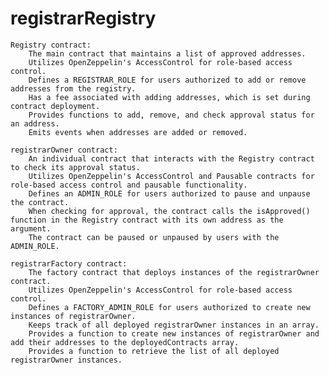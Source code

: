 # registrarRegistry

    Registry contract:
        The main contract that maintains a list of approved addresses.
        Utilizes OpenZeppelin's AccessControl for role-based access control.
        Defines a REGISTRAR_ROLE for users authorized to add or remove addresses from the registry.
        Has a fee associated with adding addresses, which is set during contract deployment.
        Provides functions to add, remove, and check approval status for an address.
        Emits events when addresses are added or removed.

    registrarOwner contract:
        An individual contract that interacts with the Registry contract to check its approval status.
        Utilizes OpenZeppelin's AccessControl and Pausable contracts for role-based access control and pausable functionality.
        Defines an ADMIN_ROLE for users authorized to pause and unpause the contract.
        When checking for approval, the contract calls the isApproved() function in the Registry contract with its own address as the argument.
        The contract can be paused or unpaused by users with the ADMIN_ROLE.

    registrarFactory contract:
        The factory contract that deploys instances of the registrarOwner contract.
        Utilizes OpenZeppelin's AccessControl for role-based access control.
        Defines a FACTORY_ADMIN_ROLE for users authorized to create new instances of registrarOwner.
        Keeps track of all deployed registrarOwner instances in an array.
        Provides a function to create new instances of registrarOwner and add their addresses to the deployedContracts array.
        Provides a function to retrieve the list of all deployed registrarOwner instances.
